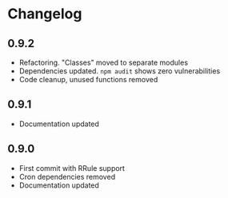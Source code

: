 # Changelog

## 0.9.2

- Refactoring. "Classes" moved to separate modules
- Dependencies updated. `npm audit` shows zero vulnerabilities
- Code cleanup, unused functions removed

## 0.9.1

- Documentation updated

## 0.9.0

- First commit with RRule support
- Cron dependencies removed
- Documentation updated
